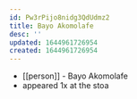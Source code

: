 ```yaml
---
id: Pw3rPijo8nidg3QdUdmz2
title: Bayo Akomolafe
desc: ''
updated: 1644961726954
created: 1644961726954
---
```



- [[person]] - Bayo Akomolafe
- appeared 1x at the stoa
